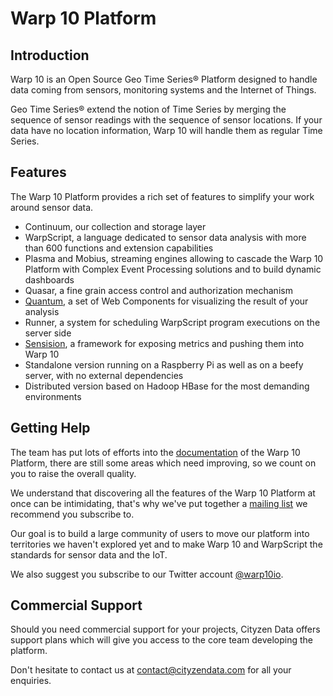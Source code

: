 # Warp 10 Platform

## Introduction

Warp 10 is an Open Source Geo Time Series® Platform designed to handle data coming from sensors, monitoring systems and the Internet of Things.

Geo Time Series® extend the notion of Time Series by merging the sequence of sensor readings with the sequence of sensor locations. If your data have no location information, Warp 10 will handle them as regular Time Series.

## Features

The Warp 10 Platform provides a rich set of features to simplify your work around sensor data.

* Continuum, our collection and storage layer
* WarpScript, a language dedicated to sensor data analysis with more than 600 functions and extension capabilities
* Plasma and Mobius, streaming engines allowing to cascade the Warp 10 Platform with Complex Event Processing solutions and to build dynamic dashboards
* Quasar, a fine grain access control and authorization mechanism
* [Quantum](https://github.com/cityzendata/warp10-quantum), a set of Web Components for visualizing the result of your analysis
* Runner, a system for scheduling WarpScript program executions on the server side
* [Sensision](https://github.com/cityzendata/sensision), a framework for exposing metrics and pushing them into Warp 10
* Standalone version running on a Raspberry Pi as well as on a beefy server, with no external dependencies
* Distributed version based on Hadoop HBase for the most demanding environments

## Getting Help

The team has put lots of efforts into the [documentation](http://www.warp10.io/) of the Warp 10 Platform, there are still some areas which need improving, so we count on you to raise the overall quality.

We understand that discovering all the features of the Warp 10 Platform at once can be intimidating, that's why we've put together a [mailing list](https://groups.google.com/forum/#!forum/warp10-users) we recommend you subscribe to.

Our goal is to build a large community of users to move our platform into territories we haven't explored yet and to make Warp 10 and WarpScript the standards for sensor data and the IoT.

We also suggest you subscribe to our Twitter account [@warp10io](https://twitter.com/warp10io).

## Commercial Support

Should you need commercial support for your projects, Cityzen Data offers support plans which will give you access to the core team developing the platform.

Don't hesitate to contact us at [contact@cityzendata.com](mailto:contact@cityzendata.com) for all your enquiries.
